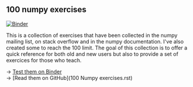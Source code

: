 ## 100 numpy exercises

[![Binder](http://mybinder.org/badge.svg)](http://mybinder.org:/repo/rougier/numpy-100)

This is a collection of exercises that have been collected in the numpy mailing
list, on stack overflow and in the numpy documentation. I've also created some
to reach the 100 limit. The goal of this collection is to offer a quick
reference for both old and new users but also to provide a set of exercices for
those who teach.

→ [Test them on Binder](http://mybinder.org:/repo/rougier/numpy-100)  
→ [Read them on GitHub](100 Numpy exercises.rst)  


